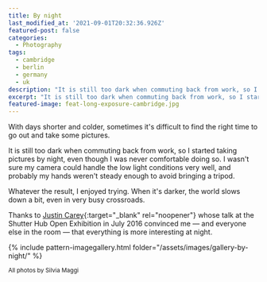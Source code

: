 ```yaml
---
title: By night
last_modified_at: '2021-09-01T20:32:36.926Z'
featured-post: false
categories:
  - Photography
tags:
  - cambridge
  - berlin
  - germany
  - uk
description: "It is still too dark when commuting back from work, so I started\_taking pictures by night."
excerpt: "It is still too dark when commuting back from work, so I started\_taking pictures by night."
featured-image: feat-long-exposure-cambridge.jpg
---
```

<p class="lead">With days shorter and colder, sometimes it's difficult to find the right time to go out and take some pictures.</p>

It is still too dark when commuting back from work, so I started taking pictures by night, even though I was never comfortable doing so. I wasn't sure my camera could handle the low light conditions very well, and probably my hands weren't steady enough to avoid bringing a tripod.

Whatever the result, I enjoyed trying. When it's darker, the world slows down a bit, even in very busy crossroads.

Thanks to [Justin Carey](https://justincarey.com/){:target="_blank" rel="noopener"} whose talk at the Shutter Hub Open Exhibition in July 2016 convinced me &mdash; and everyone else in the room &mdash; that everything is more interesting at night.

{% include pattern-imagegallery.html folder="/assets/images/gallery-by-night/" %}

<small>All photos by Silvia Maggi</small>
